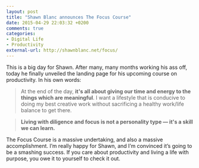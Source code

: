 ```yaml
---
layout: post
title: "Shawn Blanc announces The Focus Course"
date: 2015-04-29 22:03:32 +0200
comments: true
categories: 
- Digital Life
- Productivity
external-url: http://shawnblanc.net/focus/
---
```


This is a big day for Shawn. After many, many months working his ass off, today he finally unveiled the landing page for his upcoming course on productivity. In his own words:

> At the end of the day, **it's all about giving our time and energy to the things which are meaningful**. I want a lifestyle that is conducive to doing my best creative work without sacrificing a healthy work/life balance to get there.

> **Living with diligence and focus is not a personality type — it's a skill we can learn.**

The Focus Course is a massive undertaking, and also a massive accomplishment. I’m really happy for Shawn, and I’m convinced it’s going to be a smashing success. If you care about productivity and living a life with purpose, you owe it to yourself to check it out.